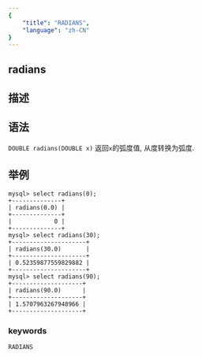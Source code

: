 ```yaml
---
{
    "title": "RADIANS",
    "language": "zh-CN"
}
---
```


## radians

## 描述
## 语法

`DOUBLE radians(DOUBLE x)`
返回`x`的弧度值, 从度转换为弧度.

## 举例

```
mysql> select radians(0);
+--------------+
| radians(0.0) |
+--------------+
|            0 |
+--------------+
mysql> select radians(30);
+---------------------+
| radians(30.0)       |
+---------------------+
| 0.52359877559829882 |
+---------------------+
mysql> select radians(90);
+--------------------+
| radians(90.0)      |
+--------------------+
| 1.5707963267948966 |
+--------------------+
```

### keywords
	RADIANS
